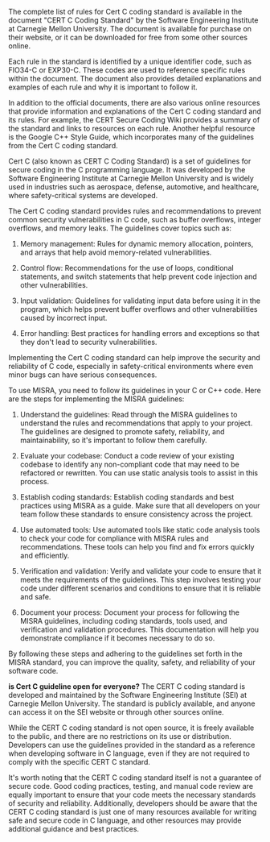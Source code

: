 The complete list of rules for Cert C coding standard is available in the document "CERT C Coding Standard" by the Software Engineering Institute at Carnegie Mellon University. The document is available for purchase on their website, or it can be downloaded for free from some other sources online.

Each rule in the standard is identified by a unique identifier code, such as FIO34-C or EXP30-C. These codes are used to reference specific rules within the document. The document also provides detailed explanations and examples of each rule and why it is important to follow it.

In addition to the official documents, there are also various online resources that provide information and explanations of the Cert C coding standard and its rules. For example, the CERT Secure Coding Wiki provides a summary of the standard and links to resources on each rule. Another helpful resource is the Google C++ Style Guide, which incorporates many of the guidelines from the Cert C coding standard.





Cert C (also known as CERT C Coding Standard) is a set of guidelines for secure coding in the C programming language. It was developed by the Software Engineering Institute at Carnegie Mellon University and is widely used in industries such as aerospace, defense, automotive, and healthcare, where safety-critical systems are developed.

The Cert C coding standard provides rules and recommendations to prevent common security vulnerabilities in C code, such as buffer overflows, integer overflows, and memory leaks. The guidelines cover topics such as:

1. Memory management: Rules for dynamic memory allocation, pointers, and arrays that help avoid memory-related vulnerabilities.
    
2. Control flow: Recommendations for the use of loops, conditional statements, and switch statements that help prevent code injection and other vulnerabilities.
    
3. Input validation: Guidelines for validating input data before using it in the program, which helps prevent buffer overflows and other vulnerabilities caused by incorrect input.
    
4. Error handling: Best practices for handling errors and exceptions so that they don't lead to security vulnerabilities.
    

Implementing the Cert C coding standard can help improve the security and reliability of C code, especially in safety-critical environments where even minor bugs can have serious consequences.








To use MISRA, you need to follow its guidelines in your C or C++ code. Here are the steps for implementing the MISRA guidelines:

1. Understand the guidelines: Read through the MISRA guidelines to understand the rules and recommendations that apply to your project. The guidelines are designed to promote safety, reliability, and maintainability, so it's important to follow them carefully.
    
2. Evaluate your codebase: Conduct a code review of your existing codebase to identify any non-compliant code that may need to be refactored or rewritten. You can use static analysis tools to assist in this process.
    
3. Establish coding standards: Establish coding standards and best practices using MISRA as a guide. Make sure that all developers on your team follow these standards to ensure consistency across the project.
    
4. Use automated tools: Use automated tools like static code analysis tools to check your code for compliance with MISRA rules and recommendations. These tools can help you find and fix errors quickly and efficiently.

1. Verification and validation: Verify and validate your code to ensure that it meets the requirements of the guidelines. This step involves testing your code under different scenarios and conditions to ensure that it is reliable and safe.
    
6. Document your process: Document your process for following the MISRA guidelines, including coding standards, tools used, and verification and validation procedures. This documentation will help you demonstrate compliance if it becomes necessary to do so.
    

By following these steps and adhering to the guidelines set forth in the MISRA standard, you can improve the quality, safety, and reliability of your software code.


**is Cert C guideline open for everyone?**
The CERT C coding standard is developed and maintained by the Software Engineering Institute (SEI) at Carnegie Mellon University. The standard is publicly available, and anyone can access it on the SEI website or through other sources online.

While the CERT C coding standard is not open source, it is freely available to the public, and there are no restrictions on its use or distribution. Developers can use the guidelines provided in the standard as a reference when developing software in C language, even if they are not required to comply with the specific CERT C standard.

It's worth noting that the CERT C coding standard itself is not a guarantee of secure code. Good coding practices, testing, and manual code review are equally important to ensure that your code meets the necessary standards of security and reliability. Additionally, developers should be aware that the CERT C coding standard is just one of many resources available for writing safe and secure code in C language, and other resources may provide additional guidance and best practices.